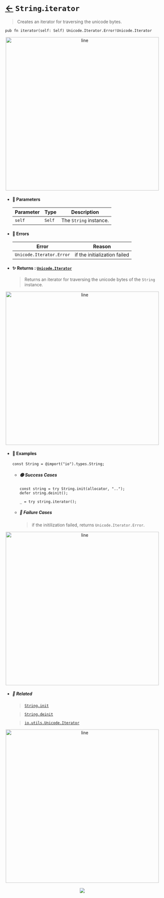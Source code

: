 # [←](../String.md) `String`.`iterator`

> Creates an iterator for traversing the unicode bytes.

```zig
pub fn iterator(self: Self) Unicode.Iterator.Error!Unicode.Iterator
```


<div align="center">
<img src="https://raw.githubusercontent.com/maysara-elshewehy/io-bench/refs/heads/main/dist/img/md/line.png" alt="line" style="width:500px;"/>
</div>

- #### 🧩 Parameters

    | Parameter | Type   | Description            |
    | --------- | ------ | ---------------------- |
    | `self`    | `Self` | The `String` instance. |

- #### 🚫 Errors

    | Error                 | Reason                       |
    | --------------------- | ---------------------------- |
    | `Unicode.Iterator.Error` | if the initialization failed |

- #### ✨ Returns : [`Unicode.Iterator`](../../../utils/Unicode/api/Iterator.md)

    > Returns an iterator for traversing the unicode bytes of the `String` instance.

<div align="center">
<img src="https://raw.githubusercontent.com/maysara-elshewehy/io-bench/refs/heads/main/dist/img/md/line.png" alt="line" style="width:500px;"/>
</div>

- #### 🧪 Examples

    ```zig
    const String = @import("io").types.String;
    ```

    - ##### 🟢 Success Cases

        ```zig
        const string = try String.init(allocator, "..");
        defer string.deinit();

        _ = try string.iterator();
        ```

    - ##### 🔴 Failure Cases

        > if the initilization failed, returns `Unicode.Iterator.Error`.

<div align="center">
<img src="https://raw.githubusercontent.com/maysara-elshewehy/io-bench/refs/heads/main/dist/img/md/line.png" alt="line" style="width:500px;"/>
</div>

- ##### 🔗 Related

  > [`String.init`](./init.md)

  > [`String.deinit`](./deinit.md)

  > [`io.utils.Unicode.Iterator`](../../../utils/Unicode/api/Iterator.md)

<div align="center">
<img src="https://raw.githubusercontent.com/maysara-elshewehy/io-bench/refs/heads/main/dist/img/md/line.png" alt="line" style="width:500px;"/>
</div>

<div align="center"><br>
<a href="https://github.com/maysara-elshewehy"> <img src="https://img.shields.io/badge/Made with ❤️ by-Maysara-orange"/> </a>
</div>